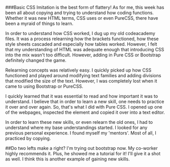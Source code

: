 
###Basic CSS
Imitation is the best form of flattery! As for me, this week has been all about copying and trying to understand how coding functions. Whether it was new HTML terms, CSS uses or even PureCSS, there have been a myraid of things to learn. 

In order to understand how CSS worked, I dug up my old codeacademy files. It was a process relearning how the brackets functioned, how these style sheets cascaded and especially how tables worked. However, I felt that my understanding of HTML was adequate enough that introducing CSS into the mix wasn't too difficult. However, adding in Pure CSS or Bootstrap definitely changed the game. 

Relearning concepts was relatively easy. I quickly picked up how CSS functioned and played around modifying text families and adding divisions that modified the size of the text. However, I was completely lost when it came to using Bootstrap or PureCSS. 

I quickly learned that it was essential to read and how important it was to understand. I believe that in order to learn a new skill, one needs to practice it over and over again. So, that's what I did with Pure CSS. I opened up one of the webpages, inspected the element and copied it over into a text editor. 

In order to learn these new skills, or even relearn the old ones, I had to understand where my base understandings started. I looked for any previous personal experience. I found myself my 'mentors'. Most of all, I practiced by copying.


##Do two lefts make a right?
I'm trying out bootstrap now. My co-worker highly recommends it. Plus, he showed me a tutorial for it! I'll give it a shot as well. I think this is another example of gaining new skills. 
